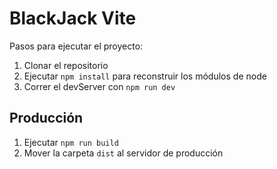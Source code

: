 # BlackJack Vite

Pasos para ejecutar el proyecto:

1. Clonar el repositorio
2. Ejecutar ```npm install``` para reconstruir los módulos de node
3. Correr el devServer con ```npm run dev```

## Producción

1. Ejecutar ```npm run build``` 
2. Mover la carpeta ``` dist ``` al servidor de producción